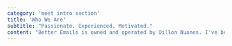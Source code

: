 ```yaml
---
category: 'meet intro section'
title: 'Who We Are'
subtitle: "Passionate. Experienced. Motivated."
content: "Better Emails is owned and operated by Dillon Nuanes. I've been working in email marketing my entire career with a focus on using email to realize customer goals."
---
```

